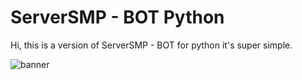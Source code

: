 # ServerSMP - BOT Python

Hi, this is a version of ServerSMP - BOT for python it's super simple. 

![banner](https://serversmp.arpismp.ml/banner-python.png)